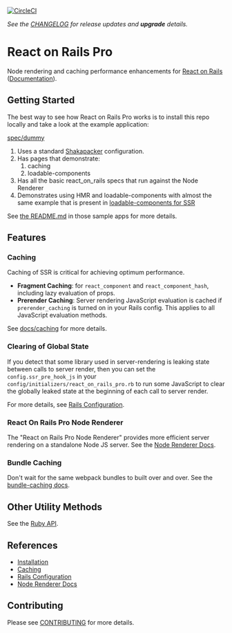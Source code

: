 [![CircleCI](https://dl.circleci.com/status-badge/img/gh/shakacode/react_on_rails_pro/tree/master.svg?style=svg)](https://dl.circleci.com/status-badge/redirect/gh/shakacode/react_on_rails_pro/tree/master)

_See the [CHANGELOG](./CHANGELOG.md) for release updates and **upgrade** details._

# React on Rails Pro

Node rendering and caching performance enhancements for [React on Rails](https://github.com/shakacode/react_on_rails) ([Documentation](https://www.shakacode.com/react-on-rails/docs/)).

## Getting Started
The best way to see how React on Rails Pro works is to install this repo locally and take a look at
the example application:

[spec/dummy](./spec/dummy)
1. Uses a standard [Shakapacker](https://github.com/shakacode/shakapacker) configuration.
1. Has pages that demonstrate:
   1. caching
   2. loadable-components
1. Has all the basic react_on_rails specs that run against the Node Renderer 
1. Demonstrates using HMR and loadable-components with almost the same example that is present in [loadable-components for SSR](https://github.com/gregberge/loadable-components/tree/main/examples/server-side-rendering)
   
See [the README.md](./spec/dummy/README.md) in those sample apps for more details.

## Features

### Caching
Caching of SSR is critical for achieving optimum performance.

* **Fragment Caching**: for `react_component` and `react_component_hash`, including lazy evaluation of props.
* **Prerender Caching**: Server rendering JavaScript evaluation is cached if `prerender_caching` is turned on in your Rails config. This applies to all JavaScript evaluation methods.

See [docs/caching](./docs/caching.md) for more details.

### Clearing of Global State
If you detect that some library used in server-rendering is leaking state between calls to server render, then you can set the `config.ssr_pre_hook_js` in your `config/initializers/react_on_rails_pro.rb` to run some JavaScript to clear the globally leaked state at the beginning of each call to server render.

For more details, see [Rails Configuration](./docs/configuration.md).

### React On Rails Pro Node Renderer
The "React on Rails Pro Node Renderer" provides more efficient server rendering on a standalone Node JS server.
See the [Node Renderer Docs](docs/node-renderer/basics.md).

### Bundle Caching
Don't wait for the same webpack bundles to built over and over. See the [bundle-caching docs](./docs/bundle-caching.md).

## Other Utility Methods
See the [Ruby API](docs/ruby-api.md).

## References

* [Installation](./docs/installation.md)
* [Caching](./docs/caching.md)
* [Rails Configuration](./docs/configuration.md)
* [Node Renderer Docs](./docs/node-renderer/basics.md)

## Contributing
Please see [CONTRIBUTING](CONTRIBUTING.md) for more details.
